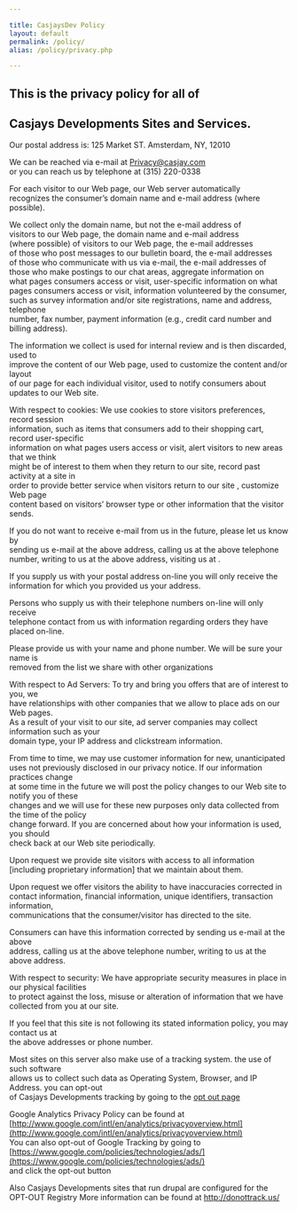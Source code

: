 ```yaml
---

title: CasjaysDev Policy
layout: default
permalink: /policy/
alias: /policy/privacy.php

---
```


## **This is the privacy policy for all of**  

## **Casjays Developments Sites and Services.**  
  
Our postal address is:
125 Market ST. Amsterdam, NY, 12010

We can be reached via e-mail at Privacy@casjay.com  
or you can reach us by telephone at (315) 220-0338  

For each visitor to our Web page, our Web server automatically  
recognizes the consumer’s domain name and e-mail address (where possible).  

We collect only the domain name, but not the e-mail address of  
visitors to our Web page, the domain name and e-mail address  
(where possible) of visitors to our Web page, the e-mail addresses  
of those who post messages to our bulletin board, the e-mail addresses  
of those who communicate with us via e-mail, the e-mail addresses of  
those who make postings to our chat areas, aggregate information on  
what pages consumers access or visit, user-specific information on what  
pages consumers access or visit, information volunteered by the consumer,  
such as survey information and/or site registrations, name and address, telephone  
number, fax number, payment information (e.g., credit card number and billing address).  

The information we collect is used for internal review and is then discarded, used to  
improve the content of our Web page, used to customize the content and/or layout  
of our page for each individual visitor, used to notify consumers about updates to our Web site.  

With respect to cookies: We use cookies to store visitors preferences, record session  
information, such as items that consumers add to their shopping cart, record user-specific  
information on what pages users access or visit, alert visitors to new areas that we think  
might be of interest to them when they return to our site, record past activity at a site in  
order to provide better service when visitors return to our site , customize Web page  
content based on visitors’ browser type or other information that the visitor sends.  

If you do not want to receive e-mail from us in the future, please let us know by  
sending us e-mail at the above address, calling us at the above telephone  
number, writing to us at the above address, visiting us at .

If you supply us with your postal address on-line you will only receive the  
information for which you provided us your address.

Persons who supply us with their telephone numbers on-line will only receive  
telephone contact from us with information regarding orders they have placed on-line.

Please provide us with your name and phone number. We will be sure your name is  
removed from the list we share with other organizations

With respect to Ad Servers: To try and bring you offers that are of interest to you, we  
have relationships with other companies that we allow to place ads on our Web pages.  
As a result of your visit to our site, ad server companies may collect information such as your  
domain type, your IP address and clickstream information.  

From time to time, we may use customer information for new, unanticipated  
uses not previously disclosed in our privacy notice. If our information practices change  
at some time in the future we will post the policy changes to our Web site to notify you of these  
changes and we will use for these new purposes only data collected from the time of the policy  
change forward. If you are concerned about how your information is used, you should  
check back at our Web site periodically.

Upon request we provide site visitors with access to all information  
[including proprietary information] that we maintain about them.  

Upon request we offer visitors the ability to have inaccuracies corrected in  
contact information, financial information, unique identifiers, transaction information,  
communications that the consumer/visitor has directed to the site.  

Consumers can have this information corrected by sending us e-mail at the above  
address, calling us at the above telephone number, writing to us at the above address.  

With respect to security: We have appropriate security measures in place in our physical facilities  
to protect against the loss, misuse or alteration of information that we have collected from you at our site.  

If you feel that this site is not following its stated information policy, you may contact us at  
the above addresses or phone number.

Most sites on this server also make use of a tracking system. the use of such software  
allows us to collect such data as Operating System, Browser, and IP Address. you can opt-out  
of Casjays Developments tracking by going to the [opt out page](http://piwik.casjay.net/index.php?module=CoreAdminHome&action=optOut)

Google Analytics Privacy Policy can be found at [http://www.google.com/intl/en/analytics/privacyoverview.html](http://www.google.com/intl/en/analytics/privacyoverview.html)  
You can also opt-out of Google Tracking by going to [https://www.google.com/policies/technologies/ads/](https://www.google.com/policies/technologies/ads/)  
and click the opt-out button  

Also Casjays Developments sites that run drupal are configured for the  
OPT-OUT Registry More information can be found at <http://donottrack.us/>  
